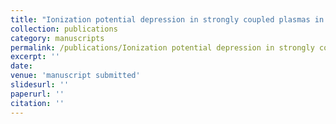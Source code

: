 ```yaml
---
title: "Ionization potential depression in strongly coupled plasmas in high-pressure supercritical fluids"
collection: publications
category: manuscripts
permalink: /publications/Ionization potential depression in strongly coupled plasmas in high-pressure supercritical fluids
excerpt: ''
date: 
venue: 'manuscript submitted'
slidesurl: ''
paperurl: ''
citation: ''
---
```

